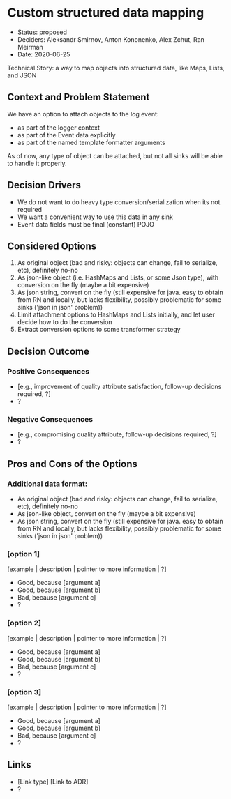 # Custom structured data mapping

* Status: proposed
* Deciders: Aleksandr Smirnov, Anton Kononenko, Alex Zchut, Ran Meirman
* Date: 2020-06-25

Technical Story: a way to map objects into structured data, like Maps, Lists, and JSON

## Context and Problem Statement

We have an option to attach objects to the log event:
* as part of the logger context
* as part of the Event data explicitly
* as part of the named template formatter arguments

As of now, any type of object can be attached, but not all sinks will be able to handle it properly.


## Decision Drivers

* We do not want to do heavy type conversion/serialization when its not required
* We want a convenient way to use this data in any sink
* Event data fields must be final (constant) POJO

## Considered Options

1. As original object (bad and risky: objects can change, fail to serialize, etc), definitely no-no
2. As json-like object (i.e. HashMaps and Lists, or some Json type), with conversion on the fly (maybe a bit expensive)
3. As json string, convert on the fly (still expensive for java. easy to obtain from RN and locally, but lacks flexibility, possibly problematic for some sinks ('json in json' problem))
4. Limit attachment options to HashMaps and Lists initially, and let user decide how to do the conversion
5. Extract conversion options to some transformer strategy

## Decision Outcome


### Positive Consequences <!-- optional -->

* [e.g., improvement of quality attribute satisfaction, follow-up decisions required, ?]
* ?

### Negative Consequences <!-- optional -->

* [e.g., compromising quality attribute, follow-up decisions required, ?]
* ?

## Pros and Cons of the Options <!-- optional -->

### Additional data format:
* As original object (bad and risky: objects can change, fail to serialize, etc), definitely no-no
* As json-like object, convert on the fly (maybe a bit expensive)
* As json string, convert on the fly (still expensive for java. easy to obtain from RN and locally, but lacks flexibility, possibly problematic for some sinks ('json in json' problem))

### [option 1]

[example | description | pointer to more information | ?] <!-- optional -->

* Good, because [argument a]
* Good, because [argument b]
* Bad, because [argument c]
* ? <!-- numbers of pros and cons can vary -->

### [option 2]

[example | description | pointer to more information | ?] <!-- optional -->

* Good, because [argument a]
* Good, because [argument b]
* Bad, because [argument c]
* ? <!-- numbers of pros and cons can vary -->

### [option 3]

[example | description | pointer to more information | ?] <!-- optional -->

* Good, because [argument a]
* Good, because [argument b]
* Bad, because [argument c]
* ? <!-- numbers of pros and cons can vary -->

## Links <!-- optional -->

* [Link type] [Link to ADR] <!-- example: Refined by [ADR-0005](0005-example.md) -->
* ? <!-- numbers of links can vary -->
